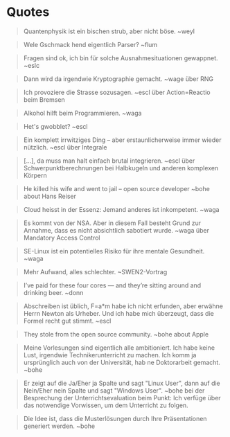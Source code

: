 # Quotes

> Quantenphysik ist ein bischen strub, aber nicht böse. ~weyl

> Wele Gschmack hend eigentlich Parser? ~flum

> Fragen sind ok, ich bin für solche Ausnahmesituationen gewappnet. ~eslc

> Dann wird da irgendwie Kryptographie gemacht. ~wage über RNG

> Ich provoziere die Strasse sozusagen. ~escl über Action=Reactio beim Bremsen

> Alkohol hilft beim Programmieren. ~waga

> Het's gwobblet? ~escl

> Ein komplett irrwitziges Ding – aber erstaunlicherweise immer wieder nützlich. ~escl über Integrale

> [...], da muss man halt einfach brutal integrieren. ~escl über Schwerpunktberechnungen bei Halbkugeln und anderen komplexen Körpern

> He killed his wife and went to jail – open source developer ~bohe about Hans Reiser

> Cloud heisst in der Essenz: Jemand anderes ist inkompetent. ~waga

> Es kommt von der NSA. Aber in diesem Fall besteht Grund zur Annahme, dass es nicht absichtlich sabotiert wurde. ~waga über Mandatory Access Control

> SE-Linux ist ein potentielles Risiko für ihre mentale Gesundheit. ~waga

> Mehr Aufwand, alles schlechter. ~SWEN2-Vortrag

> I’ve paid for these four cores — and they’re sitting around and drinking beer. ~donn

> Abschreiben ist üblich, F=a*m habe ich nicht erfunden, aber erwähne Herrn Newton als Urheber. Und ich habe mich überzeugt, dass die Formel recht gut stimmt. ~escl

> They stole from the open source community. ~bohe about Apple

> Meine Vorlesungen sind eigentlich alle ambitioniert. Ich habe keine Lust, irgendwie Technikerunterricht zu machen. Ich komm ja ursprünglich auch von der Universität, hab ne Doktorarbeit gemacht. ~bohe

> Er zeigt auf die Ja/Eher ja Spalte und sagt "Linux User", dann auf die Nein/Eher nein Spalte und sagt "Windows User". ~bohe bei der Besprechung der Unterrichtsevaluation beim Punkt: Ich verfüge über das notwendige Vorwissen, um dem Unterricht zu folgen.

> Die Idee ist, dass die Musterlösungen durch Ihre Präsentationen generiert werden. ~bohe